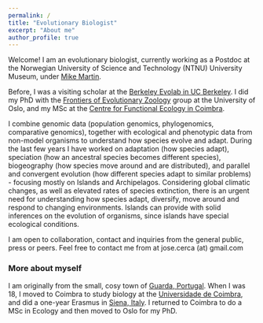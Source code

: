 ```yaml
---
permalink: /
title: "Evolutionary Biologist"
excerpt: "About me"
author_profile: true
---
```




Welcome! I am an evolutionary biologist, currently working as a Postdoc at the Norwegian University of Science and Technology (NTNU) University Museum, under [Mike Martin](https://www.ntnu.edu/employees/mike.martin).

Before, I was a visiting scholar at the [Berkeley Evolab in UC Berkeley](https://nature.berkeley.edu/evolab/). I did my PhD with the [Frontiers of Evolutionary Zoology](https://www.nhm.uio.no/english/about/organization/research-collections/?vrtx=unit-view&areacode=280808&lang=en) group at the University of Oslo, and my MSc at the [Centre for Functional Ecology in Coimbra](http://cfe.uc.pt/).

I combine genomic data (population genomics, phylogenomics, comparative genomics), together with ecological and phenotypic data from non-model organisms to understand how species evolve and adapt. During the last few years I have worked on adaptation (how species adapt), speciation (how an ancestral species becomes different species), biogeography (how species move around and are distributed), and parallel and convergent evolution (how different species adapt to similar problems) - focusing mostly on Islands and Archipelagos. Considering global climatic changes, as well as elevated rates of species extinction, there is an urgent need for understanding how species adapt, diversify, move around and respond to changing environments. Islands can provide with solid inferences on the evolution of organisms, since islands have special ecological conditions.

I am open to collaboration, contact and inquiries from the general public, press or peers. Feel free to contact me from at jose.cerca (at) gmail.com

### More about myself
I am originally from the small, cosy town of [Guarda, Portugal](https://en.wikipedia.org/wiki/Guarda,_Portugal). When I was 18, I moved to Coimbra to study biology at the [Universidade de Coimbra](https://en.wikipedia.org/wiki/University_of_Coimbra), and did a one-year Erasmus in [Siena, Italy](https://en.wikipedia.org/wiki/Siena). I returned to Coimbra to do a MSc in Ecology and then moved to Oslo for my PhD.
